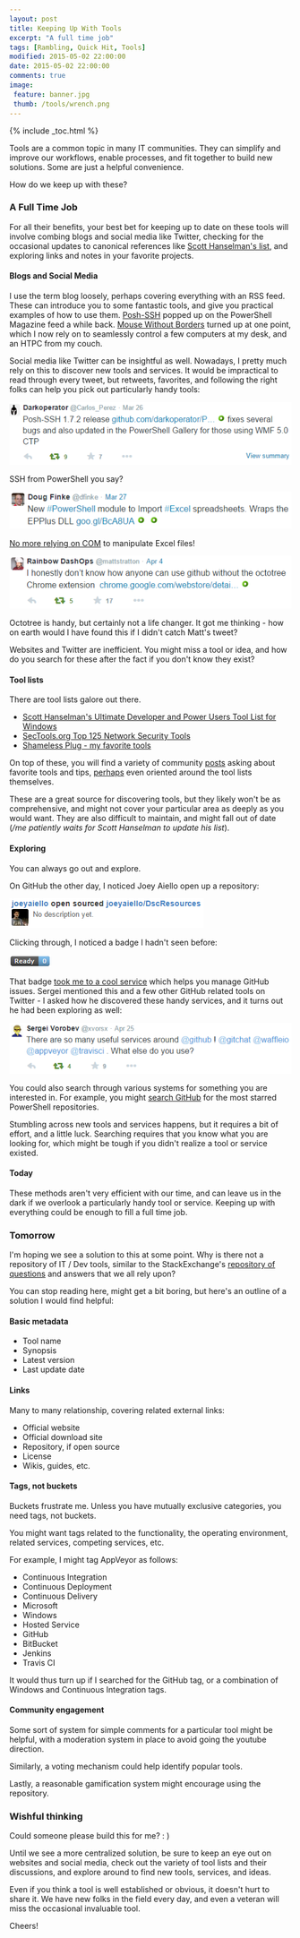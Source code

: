 ```yaml
---
layout: post
title: Keeping Up With Tools
excerpt: "A full time job"
tags: [Rambling, Quick Hit, Tools]
modified: 2015-05-02 22:00:00
date: 2015-05-02 22:00:00
comments: true
image:
 feature: banner.jpg
 thumb: /tools/wrench.png
---
```

{% include _toc.html %}

Tools are a common topic in many IT communities. They can simplify and improve our workflows, enable processes, and fit together to build new solutions. Some are just a helpful convenience.

How do we keep up with these?

### A Full Time Job

For all their benefits, your best bet for keeping up to date on these tools will involve combing blogs and social media like Twitter, checking for the occasional updates to canonical references like [Scott Hanselman's list](http://hanselman.com/tools), and exploring links and notes in your favorite projects.

#### Blogs and Social Media

I use the term blog loosely, perhaps covering everything with an RSS feed. These can introduce you to some fantastic tools, and give you practical examples of how to use them. [Posh-SSH](http://www.powershellmagazine.com/2014/07/03/posh-ssh-open-source-ssh-powershell-module/) popped up on the PowerShell Magazine feed a while back. [Mouse Without Borders](http://www.microsoft.com/en-us/download/details.aspx?id=35460) turned up at one point, which I now rely on to seamlessly control a few computers at my desk, and an HTPC from my couch.

Social media like Twitter can be insightful as well. Nowadays, I pretty much rely on this to discover new tools and services. It would be impractical to read through every tweet, but retweets, favorites, and following the right folks can help you pick out particularly handy tools:

![Posh-SSH](/images/tools/poshssh.png)

SSH from PowerShell you say?

![ImportExcel](/images/tools/importexcel.png)

[No more relying on COM](http://ramblingcookiemonster.github.io/PSExcel-Intro/) to manipulate Excel files!

![OctoTree](/images/tools/octotree.png)

Octotree is handy, but certainly not a life changer. It got me thinking - how on earth would I have found this if I didn't catch Matt's tweet?

Websites and Twitter are inefficient. You might miss a tool or idea, and how do you search for these after the fact if you don't know they exist?

#### Tool lists

There are tool lists galore out there.

* [Scott Hanselman's Ultimate Developer and Power Users Tool List for Windows](http://www.hanselman.com/tools)
* [SecTools.org Top 125 Network Security Tools](http://sectools.org/)
* [Shameless Plug - my favorite tools](http://ramblingcookiemonster.github.io/Pages/Tools.html)

On top of these, you will find a variety of community [posts](http://www.reddit.com/r/sysadmin/comments/1yxouf/whats_your_omgthankyou_freeware_list/) asking about favorite tools and tips, [perhaps](https://news.ycombinator.com/item?id=6946354) even oriented around the tool lists themselves.

These are a great source for discovering tools, but they likely won't be as comprehensive, and might not cover your particular area as deeply as you would want. They are also difficult to maintain, and might fall out of date (*/me patiently waits for Scott Hanselman to update his list*).

#### Exploring

You can always go out and explore.

On GitHub the other day, I noticed Joey Aiello open up a repository:

![Open sourced DscResources](/images/tools/joey.png)

Clicking through, I noticed a badge I hadn't seen before:

![Ready badge](/images/tools/readybadge.png)

That badge [took me to a cool service](https://waffle.io/powershell/dscresources) which helps you manage GitHub issues. Sergei mentioned this and a few other GitHub related tools on Twitter - I asked how he discovered these handy services, and it turns out he had been exploring as well:

![GitHub services](/images/tools/vors.png)

You could also search through various systems for something you are interested in. For example, you might [search GitHub](https://github.com/search?l=powershell&q=stars%3A%3E1&s=stars&type=Repositories) for the most starred PowerShell repositories.

Stumbling across new tools and services happens, but it requires a bit of effort, and a little luck. Searching requires that you know what you are looking for, which might be tough if you didn't realize a tool or service existed.

#### Today

These methods aren't very efficient with our time, and can leave us in the dark if we overlook a particularly handy tool or service. Keeping up with everything could be enough to fill a full time job.

### Tomorrow

I'm hoping we see a solution to this at some point. Why is there not a repository of IT / Dev tools, similar to the StackExchange's [repository of questions](http://stackoverflow.com/) and answers that we all rely upon?

You can stop reading here, might get a bit boring, but here's an outline of a solution I would find helpful:

#### Basic metadata

* Tool name
* Synopsis
* Latest version
* Last update date

#### Links

Many to many relationship, covering related external links:

* Official website
* Official download site
* Repository, if open source
* License
* Wikis, guides, etc.

#### Tags, not buckets

Buckets frustrate me. Unless you have mutually exclusive categories, you need tags, not buckets.

You might want tags related to the functionality, the operating environment, related services, competing services, etc.

For example, I might tag AppVeyor as follows:

* Continuous Integration
* Continuous Deployment
* Continuous Delivery
* Microsoft
* Windows
* Hosted Service
* GitHub
* BitBucket
* Jenkins
* Travis CI

It would thus turn up if I searched for the GitHub tag, or a combination of Windows and Continuous Integration tags.

#### Community engagement

Some sort of system for simple comments for a particular tool might be helpful, with a moderation system in place to avoid going the youtube direction.

Similarly, a voting mechanism could help identify popular tools.

Lastly, a reasonable gamification system might encourage using the repository.

### Wishful thinking

Could someone please build this for me? : )

Until we see a more centralized solution, be sure to keep an eye out on websites and social media, check out the variety of tool lists and their discussions, and explore around to find new tools, services, and ideas.

Even if you think a tool is well established or obvious, it doesn't hurt to share it. We have new folks in the field every day, and even a veteran will miss the occasional invaluable tool.

Cheers!
